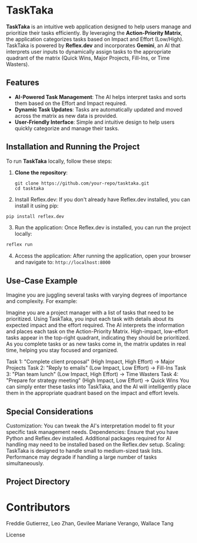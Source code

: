 # TaskTaka

**TaskTaka** is an intuitive web application designed to help users manage and prioritize their tasks efficiently. By leveraging the **Action-Priority Matrix**, the application categorizes tasks based on Impact and Effort (Low/High). TaskTaka is powered by **Reflex.dev** and incorporates **Gemini**, an AI that interprets user inputs to dynamically assign tasks to the appropriate quadrant of the matrix (Quick Wins, Major Projects, Fill-Ins, or Time Wasters).

## Features

- **AI-Powered Task Management**: The AI helps interpret tasks and sorts them based on the Effort and Impact required.
- **Dynamic Task Updates**: Tasks are automatically updated and moved across the matrix as new data is provided.
- **User-Friendly Interface**: Simple and intuitive design to help users quickly categorize and manage their tasks.

## Installation and Running the Project

To run **TaskTaka** locally, follow these steps:

1. **Clone the repository**:
   ```
   git clone https://github.com/your-repo/tasktaka.git
   cd tasktaka
   ```
2. Install Reflex.dev:
If you don't already have Reflex.dev installed, you can install it using pip:
  ```bash
  pip install reflex.dev
  ```
3. Run the application:
Once Reflex.dev is installed, you can run the project locally: 
  ```bash
  reflex run
  ```
4. Access the application:
  After running the application, open your browser and navigate to:
  ```http://localhost:8000```

## Use-Case Example
Imagine you are juggling several tasks with varying degrees of importance and complexity. For example:

Imagine you are a project manager with a list of tasks that need to be prioritized. Using TaskTaka, you input each task with details about its expected impact and the effort required. The AI interprets the information and places each task on the Action-Priority Matrix. High-impact, low-effort tasks appear in the top-right quadrant, indicating they should be prioritized. As you complete tasks or as new tasks come in, the matrix updates in real time, helping you stay focused and organized.

Task 1: "Complete client proposal" (High Impact, High Effort) → Major Projects
Task 2: "Reply to emails" (Low Impact, Low Effort) → Fill-Ins
Task 3: "Plan team lunch" (Low Impact, High Effort) → Time Wasters
Task 4: "Prepare for strategy meeting" (High Impact, Low Effort) → Quick Wins
You can simply enter these tasks into TaskTaka, and the AI will intelligently place them in the appropriate quadrant based on the impact and effort levels.

## Special Considerations
Customization: You can tweak the AI's interpretation model to fit your specific task management needs.
Dependencies: Ensure that you have Python and Reflex.dev installed. Additional packages required for AI handling may need to be installed based on the Reflex.dev setup.
Scaling: TaskTaka is designed to handle small to medium-sized task lists. Performance may degrade if handling a large number of tasks simultaneously.

## Project Directory

# Contributors
Freddie Gutierrez, Leo Zhan, Gevilee Mariane Verango, Wallace Tang

License
